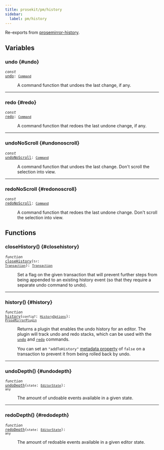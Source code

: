 ```yaml
---
title: prosekit/pm/history
sidebar:
  label: pm/history
---
```


Re-exports from [prosemirror-history](https://github.com/ProseMirror/prosemirror-history).

## Variables

### undo {#undo}

<dl>

<dt>

<code data-typedoc-code><i>const</i> <a id="undo" href="#undo">undo</a>: [`Command`](state.md#command)</code>

</dt>

<dd>

A command function that undoes the last change, if any.

</dd>

</dl>

***

### redo {#redo}

<dl>

<dt>

<code data-typedoc-code><i>const</i> <a id="redo" href="#redo">redo</a>: [`Command`](state.md#command)</code>

</dt>

<dd>

A command function that redoes the last undone change, if any.

</dd>

</dl>

***

### undoNoScroll {#undonoscroll}

<dl>

<dt>

<code data-typedoc-code><i>const</i> <a id="undonoscroll" href="#undonoscroll">undoNoScroll</a>: [`Command`](state.md#command)</code>

</dt>

<dd>

A command function that undoes the last change. Don't scroll the
selection into view.

</dd>

</dl>

***

### redoNoScroll {#redonoscroll}

<dl>

<dt>

<code data-typedoc-code><i>const</i> <a id="redonoscroll" href="#redonoscroll">redoNoScroll</a>: [`Command`](state.md#command)</code>

</dt>

<dd>

A command function that redoes the last undone change. Don't
scroll the selection into view.

</dd>

</dl>

## Functions

### closeHistory() {#closehistory}

<dl>

<dt>

<code data-typedoc-code><i>function</i> <a id="closehistory" href="#closehistory">closeHistory</a>(`tr`: [`Transaction`](state.md#transaction)): [`Transaction`](state.md#transaction)</code>

</dt>

<dd>

Set a flag on the given transaction that will prevent further steps
from being appended to an existing history event (so that they
require a separate undo command to undo).

</dd>

</dl>

***

### history() {#history}

<dl>

<dt>

<code data-typedoc-code><i>function</i> <a id="history" href="#history">history</a>(`config?`: [`HistoryOptions`](https://prosemirror.net/docs/ref/#history.HistoryOptions)): [`ProseMirrorPlugin`](state.md#prosemirrorplugin)</code>

</dt>

<dd>

Returns a plugin that enables the undo history for an editor. The
plugin will track undo and redo stacks, which can be used with the
[`undo`](https://prosemirror.net/docs/ref/#history.undo) and [`redo`](https://prosemirror.net/docs/ref/#history.redo) commands.

You can set an `"addToHistory"` [metadata
property](https://prosemirror.net/docs/ref/#state.Transaction.setMeta) of `false` on a transaction
to prevent it from being rolled back by undo.

</dd>

</dl>

***

### undoDepth() {#undodepth}

<dl>

<dt>

<code data-typedoc-code><i>function</i> <a id="undodepth" href="#undodepth">undoDepth</a>(`state`: [`EditorState`](state.md#editorstate)): `any`</code>

</dt>

<dd>

The amount of undoable events available in a given state.

</dd>

</dl>

***

### redoDepth() {#redodepth}

<dl>

<dt>

<code data-typedoc-code><i>function</i> <a id="redodepth" href="#redodepth">redoDepth</a>(`state`: [`EditorState`](state.md#editorstate)): `any`</code>

</dt>

<dd>

The amount of redoable events available in a given editor state.

</dd>

</dl>
